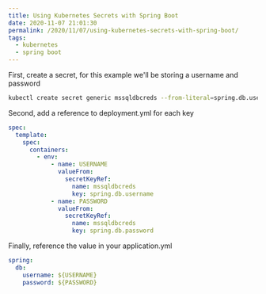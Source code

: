 ```yaml
---
title: Using Kubernetes Secrets with Spring Boot
date: 2020-11-07 21:01:30
permalink: /2020/11/07/using-kubernetes-secrets-with-spring-boot/
tags:
  - kubernetes
  - spring boot
---
```


First, create a secret, for this example we'll be storing a username and password

```bash
kubectl create secret generic mssqldbcreds --from-literal=spring.db.username=mrbusche --from-literal=spring.db.password=hunter2
```

Second, add a reference to deployment.yml for each key

```yaml
spec:
  template:
    spec:
      containers:
        - env:
            - name: USERNAME
              valueFrom:
                secretKeyRef:
                  name: mssqldbcreds
                  key: spring.db.username
            - name: PASSWORD
              valueFrom:
                secretKeyRef:
                  name: mssqldbcreds
                  key: spring.db.password
```

Finally, reference the value in your application.yml

```yaml
spring:
  db:
    username: ${USERNAME}
    password: ${PASSWORD}
```
